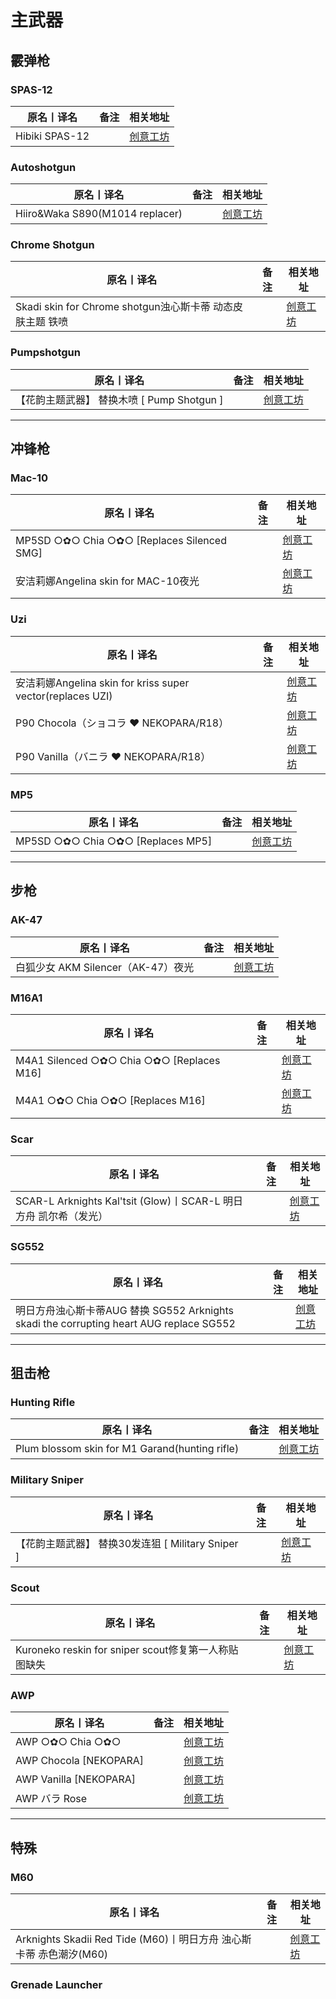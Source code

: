 # 主武器

## 霰弹枪

### SPAS-12

| 原名丨译名     | 备注 | 相关地址                                                                     |
| -------------- | ---- | ---------------------------------------------------------------------------- |
| Hibiki SPAS-12 |      | [创意工坊](https://steamcommunity.com/sharedfiles/filedetails/?id=857473281) |

### Autoshotgun

| 原名丨译名                      | 备注 | 相关地址                                                                      |
| ------------------------------- | ---- | ----------------------------------------------------------------------------- |
| Hiiro&Waka S890(M1014 replacer) |      | [创意工坊](https://steamcommunity.com/sharedfiles/filedetails/?id=2385256354) |

### Chrome Shotgun

| 原名丨译名                                                | 备注 | 相关地址                                                                      |
| --------------------------------------------------------- | ---- | ----------------------------------------------------------------------------- |
| Skadi skin for Chrome shotgun浊心斯卡蒂 动态皮肤主题 铁喷 |      | [创意工坊](https://steamcommunity.com/sharedfiles/filedetails/?id=2509094103) |

### Pumpshotgun

| 原名丨译名                                 | 备注 | 相关地址                                                                      |
| ------------------------------------------ | ---- | ----------------------------------------------------------------------------- |
| 【花韵主题武器】 替换木喷 [ Pump Shotgun ] |      | [创意工坊](https://steamcommunity.com/sharedfiles/filedetails/?id=2415731012) |

---

## 冲锋枪

### Mac-10

| 原名丨译名                                 | 备注 | 相关地址                                                                      |
| ------------------------------------------ | ---- | ----------------------------------------------------------------------------- |
| MP5SD ○✿○ Chia ○✿○ [Replaces Silenced SMG] |      | [创意工坊](https://steamcommunity.com/sharedfiles/filedetails/?id=1859414275) |
| 安洁莉娜Angelina skin for MAC-10夜光       |      | [创意工坊](https://steamcommunity.com/sharedfiles/filedetails/?id=2103652952) |

### Uzi

| 原名丨译名                                                 | 备注 | 相关地址                                                                      |
| ---------------------------------------------------------- | ---- | ----------------------------------------------------------------------------- |
| 安洁莉娜Angelina skin for kriss super vector(replaces UZI) |      | [创意工坊](https://steamcommunity.com/sharedfiles/filedetails/?id=2089055750) |
| P90 Chocola（ショコラ ❤ NEKOPARA/R18）                     |      | [创意工坊](https://steamcommunity.com/sharedfiles/filedetails/?id=1829388340) |
| P90 Vanilla（バニラ ❤ NEKOPARA/R18）                       |      | [创意工坊](https://steamcommunity.com/sharedfiles/filedetails/?id=1840380619) |

### MP5

| 原名丨译名                        | 备注 | 相关地址                                                                      |
| --------------------------------- | ---- | ----------------------------------------------------------------------------- |
| MP5SD ○✿○ Chia ○✿○ [Replaces MP5] |      | [创意工坊](https://steamcommunity.com/sharedfiles/filedetails/?id=1859425740) |

---

## 步枪

### AK-47

| 原名丨译名                         | 备注 | 相关地址                                                                      |
| ---------------------------------- | ---- | ----------------------------------------------------------------------------- |
| 白狐少女 AKM Silencer（AK-47）夜光 |      | [创意工坊](https://steamcommunity.com/sharedfiles/filedetails/?id=2439870975) |

### M16A1

| 原名丨译名                                | 备注 | 相关地址                                                                      |
| ----------------------------------------- | ---- | ----------------------------------------------------------------------------- |
| M4A1 Silenced ○✿○ Chia ○✿○ [Replaces M16] |      | [创意工坊](https://steamcommunity.com/sharedfiles/filedetails/?id=1752484257) |
| M4A1 ○✿○ Chia ○✿○ [Replaces M16]          |      | [创意工坊](https://steamcommunity.com/sharedfiles/filedetails/?id=1767484931) |

### Scar

| 原名丨译名                                                       | 备注 | 相关地址                                                                      |
| ---------------------------------------------------------------- | ---- | ----------------------------------------------------------------------------- |
| SCAR-L Arknights Kal'tsit (Glow)丨SCAR-L 明日方舟 凯尔希（发光） |      | [创意工坊](https://steamcommunity.com/sharedfiles/filedetails/?id=2470431301) |

### SG552

| 原名丨译名                                                                              | 备注 | 相关地址                                                                      |
| --------------------------------------------------------------------------------------- | ---- | ----------------------------------------------------------------------------- |
| 明日方舟浊心斯卡蒂AUG 替换 SG552 Arknights skadi the corrupting heart AUG replace SG552 |      | [创意工坊](https://steamcommunity.com/sharedfiles/filedetails/?id=2483015455) |

---

## 狙击枪

### Hunting Rifle

| 原名丨译名                                     | 备注 | 相关地址                                                                      |
| ---------------------------------------------- | ---- | ----------------------------------------------------------------------------- |
| Plum blossom skin for M1 Garand(hunting rifle) |      | [创意工坊](https://steamcommunity.com/sharedfiles/filedetails/?id=2143706175) |

### Military Sniper

| 原名丨译名                                        | 备注 | 相关地址                                                                      |
| ------------------------------------------------- | ---- | ----------------------------------------------------------------------------- |
| 【花韵主题武器】 替换30发连狙 [ Military Sniper ] |      | [创意工坊](https://steamcommunity.com/sharedfiles/filedetails/?id=2407272557) |

### Scout

| 原名丨译名                                           | 备注 | 相关地址                                                                      |
| ---------------------------------------------------- | ---- | ----------------------------------------------------------------------------- |
| Kuroneko reskin for sniper scout修复第一人称贴图缺失 |      | [创意工坊](https://steamcommunity.com/sharedfiles/filedetails/?id=2258095450) |

### AWP

| 原名丨译名             | 备注 | 相关地址                                                                      |
| ---------------------- | ---- | ----------------------------------------------------------------------------- |
| AWP ○✿○ Chia ○✿○       |      | [创意工坊](https://steamcommunity.com/sharedfiles/filedetails/?id=1668705398) |
| AWP Chocola [NEKOPARA] |      | [创意工坊](https://steamcommunity.com/sharedfiles/filedetails/?id=1699934868) |
| AWP Vanilla [NEKOPARA] |      | [创意工坊](https://steamcommunity.com/sharedfiles/filedetails/?id=1708603691) |
| AWP バラ Rose          |      | [创意工坊](https://steamcommunity.com/sharedfiles/filedetails/?id=1688739019) |

---

## 特殊

### M60

| 原名丨译名                                                         | 备注 | 相关地址                                                                      |
| ------------------------------------------------------------------ | ---- | ----------------------------------------------------------------------------- |
| Arknights Skadii Red Tide (M60)丨明日方舟 浊心斯卡蒂 赤色潮汐(M60) |      | [创意工坊](https://steamcommunity.com/sharedfiles/filedetails/?id=2505109046) |

### Grenade Launcher
